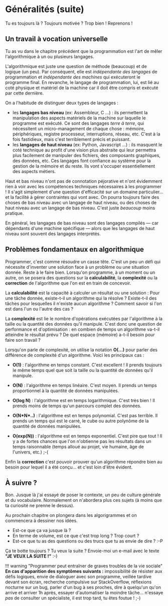 ﻿Généralités (suite)
===================

Tu es toujours là ? Toujours motivée ? Trop bien ! Reprenons ! 


Un travail à vocation universelle
---------------------------------

Tu as vu dans le chapitre précédent que la programmation est l'art de mêler l'algorithmique à un ou plusieurs langages.

L'algorithmique est juste une question de méthode (beaucoup) et de logique (un peu). Par conséquent, elle est _indépendante des langages_ de programmation et _indépendante des machines_ qui exécuteront le programme final. En revanche, le langage de programmation, lui, est lié au coté physique et matériel de la machine car il doit être compris et exécuté par cette dernière.

On a l'habitude de distinguer deux types de langages : 

* les __langages bas niveau__ (ex: Assembleur, C ...) : ils permettent la manipulation des aspects matériels de la machine sur laquelle le programme est exécuté. Ce sont des langages _terre à terre_, qui nécessitent un micro-management de chaque chose : mémoire, périphériques, registre processeur, interruptions, réseau, etc. C'est à la fois fastidieux, mais c'est terriblement précis et puissant.
* les __langages de haut niveau__ (ex: Python, Javascript ...) : ils masquent le coté technique au profit d'une vision plus abstraite qui leur permettra plus facilement de manipuler des fichiers, des composants graphiques, des données, etc. Ces langages font confiance au système pour la gestion de la mémoire et du reste. Ils vont s'occuper essentiellement des aspects métiers.

Haut et bas niveau n'ont pas de connotation péjorative et n'ont évidemment rien à voir avec les compétences techniques nécessaires à les programmer ! Il s'agit simplement d'une question d'efficacité sur un domaine particulier... et la facilité à gérer contraintes qui vont avec. On pourra toujours faire des choses de bas niveau avec un langage de haut niveau, ou des choses de haut niveau avec un langage de bas niveau. C'est juste _beaucoup_ moins pratique.

En général, les langages de bas niveau sont des langages compilés &mdash; car dépendants d'une machine spécifique &mdash; alors que les langages de haut niveau sont souvent des langages interprétés. 


Problèmes fondamentaux en algorithmique
---------------------------------------

Programmer, c'est comme résoudre un casse tête. C'est un peu un défi qui nécessite d'inventer une solution face à un problème ou une situation donnée. Reste à le faire bien. Lorsqu'on programme, à un moment ou un autre, on se posera des questions sur la __calculabilité__, la __complexité__ ou la __correction__ de l'algorithme que l'on est en train de concevoir.

La __calculabilité__ est la capacité à calculer un résultat ou une solution : Pour une tâche donnée, existe-t-il un algorithme qui la résolve ? Existe-t-il des tâches pour lesquelles il n'existe aucun algorithme ? Comment savoir si l'on est dans l'un ou l'autre des cas ?

La __complexité__ est lie le nombre d'opérations exécutées par l'algorithme à la taille ou la quantité des données qu'il manipule. C'est donc une question de performance et d'optimisation : en combien de temps un algorithme va-t-il atteindre le résultat prévu ? De quel espace (mémoire) a-t-il besoin pour faire son travail ? 

Lorsqu'on parle de complexité, on utilise la notation __O(...)__ pour parler des différence de complexité d'un algorithme. Voici les principaux cas :

* __O(1)__ : l'algorithme en temps constant. C'est excellent ! Il prends toujours le même temps quel que soit la taille ou la quantité de données qu'il manipule.

* __O(N)__ : l'algorithme en temps linéaire. C'est moyen. Il prends un temps proportionnel à la quantité de données manipulées.

* __O(log N)__ : l'algorithme est en temps logarithmique. C'est très bien ! Il prends moins de temps qu'un parcours complet des données.

* __O(N\*N\*..)__ : l'algorithme est en temps polynomial. C'est pas terrible. Il prends un temps qui est le carré, le cube ou autre polynôme de la quantité de données manipulées.

* __O(exp(N))__ : l'algorithme est en temps exponentiel. C'est pire que tout ! Il y a de fortes chances que l'on n'obtienne pas les résultats dans un temps raisonnable (temps alloué au projet, vie humaine, âge de l'univers, etc.) ;-(


Enfin la __correction__ c'est pouvoir prouver qu'un algorithme répondre bien au besoin pour lequel il a été conçu... et c'est loin d'être évident.


À suivre ?
----------

Bon. Jusque là j'ai essayé de poser le contexte, un peu de culture générale et du vocabulaire. Normalement on n'abordera plus ces sujets (à moins que ta curiosité ne prenne le dessus).

Au prochain chapitre on plongera dans les algorigrammes et on commencera à dessiner nos idées.

- Est-ce que ça va jusque là ? 
- En terme de volume, est ce que c'est trop long ? Trop court ?
- Est-ce que tu as des questions ou des trucs que tu as envie de dire ? :-P


Ça te botte toujours ? Tu veux la suite ? Envoie-moi un e-mail avec le texte __"JE VEUX LA SUITE !"__ :-)



!!! warning "Programmer peut entraîner de graves troubles de la vie sociale"
    __En cas d'apparition des symptômes suivants :__ impossibilité de résister aux défis logiques, envie de dialoguer avec son programme, veillée tardive devant son écran, recherche compulsive sur StackOverflow, réflexions nocturne sur un bug, parler d'un bug à ses proches, dire à quelqu'un qu'on arrive et arriver 1h après, essayer d'automatiser la moindre tâche... n'essaye _pas_ de consulter un spécialiste, il est trop tard, tu êtes foutue ! ;-)

